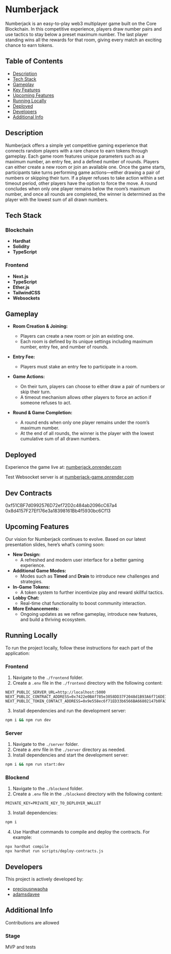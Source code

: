 # Numberjack

Numberjack is an easy-to-play web3 multiplayer game built on the Core Blockchain. In this competitive experience, players draw number pairs and use tactics to stay below a preset maximum number. The last player standing wins all the rewards for that room, giving every match an exciting chance to earn tokens.

## Table of Contents

- [Description](#description)
- [Tech Stack](#tech-stack)
- [Gameplay](#gameplay)
- [Key Features](#key-features)
- [Upcoming Features](#upcoming-features)
- [Running Locally](#running-locally)
- [Deployed](#deployed)
- [Developers](#developers)
- [Additional Info](#additional-info)

## Description

Numberjack offers a simple yet competitive gaming experience that connects random players with a rare chance to earn tokens through gameplay. Each game room features unique parameters such as a maximum number, an entry fee, and a defined number of rounds. Players can either create a new room or join an available one. Once the game starts, participants take turns performing game actions—either drawing a pair of numbers or skipping their turn. If a player refuses to take action within a set timeout period, other players have the option to force the move. A round concludes when only one player remains below the room’s maximum number, and once all rounds are completed, the winner is determined as the player with the lowest sum of all drawn numbers.

## Tech Stack

### Blockchain

- **Hardhat**
- **Solidity**
- **TypeScript**

### Frontend

- **Next.js**
- **TypeScript**
- **Ether.js**
- **TailwindCSS**
- **Websockets**

## Gameplay

- **Room Creation & Joining:**

  - Players can create a new room or join an existing one.
  - Each room is defined by its unique settings including maximum number, entry fee, and number of rounds.

- **Entry Fee:**

  - Players must stake an entry fee to participate in a room.

- **Game Actions:**

  - On their turn, players can choose to either draw a pair of numbers or skip their turn.
  - A timeout mechanism allows other players to force an action if someone refuses to act.

- **Round & Game Completion:**
  - A round ends when only one player remains under the room’s maximum number.
  - At the end of all rounds, the winner is the player with the lowest cumulative sum of all drawn numbers.

## Deployed

Experience the game live at: [numberjack.onrender.com](https://numberjack.onrender.com)

Test Websocket server is at [numberjack-game.onrender.com](https://numberjack-game.onrender.com)

## Dev Contracts

0xf51CBF7d0992576D72ef72D2c484ab2096cC67a4
0x8d4157F27Ef176e3a18398161Bb4f5930bc6Cf13

## Upcoming Features

Our vision for Numberjack continues to evolve. Based on our latest presentation slides, here’s what’s coming soon:

- **New Design:**
  - A refreshed and modern user interface for a better gaming experience.
- **Additional Game Modes:**
  - Modes such as **Timed** and **Drain** to introduce new challenges and strategies.
- **In-Game Tokens:**
  - A token system to further incentivize play and reward skillful tactics.
- **Lobby Chat:**
  - Real-time chat functionality to boost community interaction.
- **More Enhancements:**
  - Ongoing updates as we refine gameplay, introduce new features, and build a thriving ecosystem.


## Running Locally

To run the project locally, follow these instructions for each part of the application:

### Frontend

1. Navigate to the `./frontend` folder.
2. Create a `.env` file in the `./frontend` directory with the following content:
```env
NEXT_PUBLIC_SERVER_URL=http://localhost:5000
NEXT_PUBLIC_CONTRACT_ADDRESS=0x7422e0BAf785e3058DD37F2048d1B93A6f716DE1
NEXT_PUBLIC_TOKEN_CONTACT_ADDRESS=0x9e558ec6f71ED33b6566BA66802147b0FA3834e6
```
3. Install dependencies and run the development server:

```bash
npm i && npm run dev
```

### Server

1. Navigate to the `./server` folder.
2. Create a .env file in the `./server` directory as needed.
3. Install dependencies and start the development server:
```bash
npm i && npm run start:dev
```

### Blockend

1. Navigate to the `./blockend` folder.
2. Create a `.env` file in the `./blockend` directory with the following content:
```env
PRIVATE_KEY=PRIVATE_KEY_TO_DEPLOYER_WALLET
```
3. Install dependencies:
```bash
npm i
```
4. Use Hardhat commands to compile and deploy the contracts. For example:
```
npx hardhat compile
npx hardhat run scripts/deploy-contracts.js
```

## Developers

This project is actively developed by:

- [preciousnwaoha](https://github.com/preciousnwaoha)
- [adamsdavee](https://github.com/adamsdavee)

## Additional Info

Contributions are allowed
### Stage

MVP and tests
